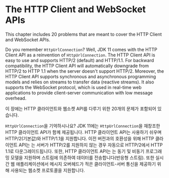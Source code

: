 # The HTTP Client and WebSocket APIs

This chapter includes 20 problems that are meant to cover the HTTP Client and WebSocket APIs.

Do you remember `HttpUrlConnection`? Well, JDK 11 comes with the HTTP Client API as a reinvention of `HttpUrlConnection`. The HTTP Client API is easy to use and supports HTTP/2 (default) and HTTP/1.1. For backward compatibility, the HTTP Client API will automatically downgrade from HTTP/2 to HTTP 1.1 when the server doesn't support HTTP/2. Moreover, the HTTP Client API supports synchronous and asynchronous programming models and relies on streams to transfer data (reactive streams). It also supports the WebSocket protocol, which is used in real-time web applications to provide client-server communication with low message overhead.

이 장에는 HTTP 클라이언트와 웹소켓 API를 다루기 위한 20개의 문제가 포함되어 있습니다.

`HttpUrlConnection`을 기억하시나요? JDK 11에는 `HttpUrlConnection`을 재창조한 HTTP 클라이언트 API가 함께 제공됩니다. HTTP 클라이언트 API는 사용하기 쉬우며 HTTP/2(기본값)와 HTTP/1.1을 지원합니다. 이전 버전과의 호환성을 위해 HTTP 클라이언트 API는 는 서버가 HTTP/2를 지원하지 않는 경우 자동으로 HTTP/2에서 HTTP 1.1로 다운그레이드됩니다. 또한, HTTP 클라이언트 API는 는 동기 및 비동기 프로그래밍 모델을 지원하며 스트림에 의존하여 데이터를 전송합니다(반응형 스트림). 또한 실시간 웹 애플리케이션에서 메시지 오버헤드가 적은 클라이언트-서버 통신을 제공하기 위해 사용되는 웹소켓 프로토콜을 지원합니다.
